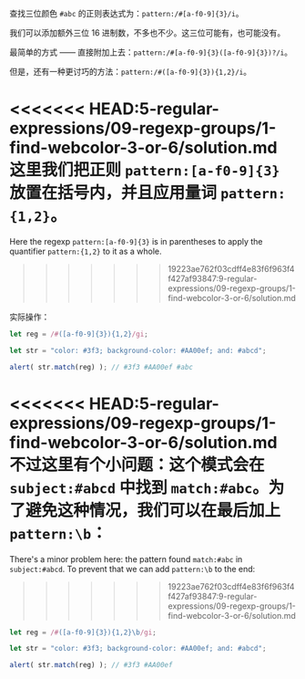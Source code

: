 查找三位颜色 `#abc` 的正则表达式为：`pattern:/#[a-f0-9]{3}/i`。

我们可以添加额外三位 16 进制数，不多也不少。这三位可能有，也可能没有。

最简单的方式 —— 直接附加上去：`pattern:/#[a-f0-9]{3}([a-f0-9]{3})?/i`。

但是，还有一种更讨巧的方法：`pattern:/#([a-f0-9]{3}){1,2}/i`。

<<<<<<< HEAD:5-regular-expressions/09-regexp-groups/1-find-webcolor-3-or-6/solution.md
这里我们把正则 `pattern:[a-f0-9]{3}` 放置在括号内，并且应用量词 `pattern:{1,2}`。
=======
Here the regexp `pattern:[a-f0-9]{3}` is in parentheses to apply the quantifier `pattern:{1,2}` to it as a whole.
>>>>>>> 19223ae762f03cdff4e83f6f963f4f427af93847:9-regular-expressions/09-regexp-groups/1-find-webcolor-3-or-6/solution.md

实际操作：

```js run
let reg = /#([a-f0-9]{3}){1,2}/gi;

let str = "color: #3f3; background-color: #AA00ef; and: #abcd";

alert( str.match(reg) ); // #3f3 #AA00ef #abc
```

<<<<<<< HEAD:5-regular-expressions/09-regexp-groups/1-find-webcolor-3-or-6/solution.md
不过这里有个小问题：这个模式会在 `subject:#abcd` 中找到 `match:#abc`。为了避免这种情况，我们可以在最后加上 `pattern:\b`：
=======
There's a minor problem here: the pattern found `match:#abc` in `subject:#abcd`. To prevent that we can add `pattern:\b` to the end:
>>>>>>> 19223ae762f03cdff4e83f6f963f4f427af93847:9-regular-expressions/09-regexp-groups/1-find-webcolor-3-or-6/solution.md

```js run
let reg = /#([a-f0-9]{3}){1,2}\b/gi;

let str = "color: #3f3; background-color: #AA00ef; and: #abcd";

alert( str.match(reg) ); // #3f3 #AA00ef
```
